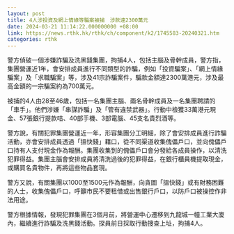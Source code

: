 ```yaml
---
layout: post
title: 4人涉投資及網上情緣等騙案被捕　涉款達2300萬元
date: 2024-03-21 11:14:22.000000000 +08:00
link: https://news.rthk.hk/rthk/ch/component/k2/1745583-20240321.htm
categories: rthk
---
```


警方偵破一個涉嫌詐騙及洗黑錢集團，拘捕4人，包括主腦及骨幹成員，警方指，集團營運近1年，會安排成員進行不同類型的詐騙，例如「投資騙案」、「網上情緣騙案」及「求職騙案」等，涉及41宗詐騙案件，騙款金額達2300萬港元，涉及最高金額的一宗騙案約為700萬元。

被捕的4人由28至46歲，包括一名集團主腦、兩名骨幹成員及一名集團聘請的「車手」。他們涉嫌「串謀詐騙」及「管有違禁武器」。行動中檢獲33萬港元現金、57張銀行提款咭、40部手機、3部電腦、45支名貴烈酒等。

警方說，有關犯罪集團營運近一年，形容集團分工明細，除了會安排成員進行詐騙活動，亦會安排成員透過「搵快錢」藉口，從不同渠道收集傀儡戶口，並向傀儡戶口持有人支付現金作為報酬。集團收集到的傀儡戶口會分發給各成員操作，以清洗犯罪得益。集團主腦會安排成員將清洗過後的犯罪得益，在銀行櫃員機提取現金，或購買名貴物件，再將這些物品套現。

警方又說，有關集團以1000至1500元作為報酬，向貪圖「搵快錢」或有財務困難的人士，收集傀儡戶口，呼籲市民不要租借或出售銀行戶口，以防戶口被操控作非法用途。

警方根據情報，發現犯罪集團在3個月前，將營運中心遷移到九龍城一幢工業大廈內，繼續進行詐騙及洗黑錢活動。探員前日採取行動搜查上址，拘捕4人。
